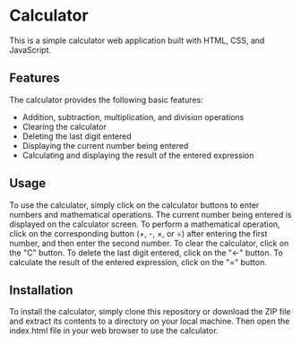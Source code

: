 <h1>Calculator</h1>
<p>This is a simple calculator web application built with HTML, CSS, and JavaScript.</p>

<h2>Features</h2>
<p>The calculator provides the following basic features:</p>

<ul>
<li>Addition, subtraction, multiplication, and division operations</li>
<li>Clearing the calculator</li>
<li>Deleting the last digit entered</li>
<li>Displaying the current number being entered</li>
<li>Calculating and displaying the result of the entered expression</li>
</ul>

<h2>Usage</h2>
<p>To use the calculator, simply click on the calculator buttons to enter numbers and mathematical operations. The current number being entered is displayed on the calculator screen. To perform a mathematical operation, click on the corresponding button (+, -, ×, or ÷) after entering the first number, and then enter the second number. To clear the calculator, click on the "C" button. To delete the last digit entered, click on the "←" button. To calculate the result of the entered expression, click on the "=" button.</p>

<h2>Installation</h2>
<p>To install the calculator, simply clone this repository or download the ZIP file and extract its contents to a directory on your local machine. Then open the index.html file in your web browser to use the calculator.</p>
